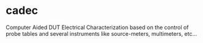 # cadec
Computer Aided DUT Electrical Characterization based on the control of probe tables and several instruments like source-meters, multimeters, etc...  
